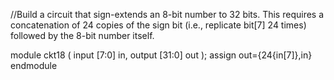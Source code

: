 //Build a circuit that sign-extends an 8-bit number to 32 bits. This requires a concatenation of 24 copies of the sign bit (i.e., replicate bit[7] 24 times) followed by the 8-bit number itself.

module ckt18 (
    input [7:0] in,
    output [31:0] out );
    assign out={24{in[7]},in}
    endmodule